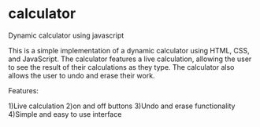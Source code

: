# calculator
Dynamic calculator using javascript

This is a simple implementation of a dynamic calculator using HTML, CSS, and JavaScript. The calculator features a live calculation, allowing the user to see the result of their calculations as they type. The calculator also allows the user to undo and erase their work.

Features:

1)Live calculation
 2)on and off buttons
 3)Undo and erase functionality
 4)Simple and easy to use interface

